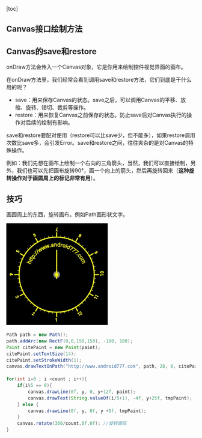 [toc]

## Canvas接口绘制方法

## Canvas的save和restore
onDraw方法会传入一个Canvas对象，它是你用来绘制控件视觉界面的画布。

在onDraw方法里，我们经常会看到调用save和restore方法，它们到底是干什么用的呢？

- save：用来保存Canvas的状态。save之后，可以调用Canvas的平移、放缩、旋转、错切、裁剪等操作。
- restore：用来恢复Canvas之前保存的状态。防止save后对Canvas执行的操作对后续的绘制有影响。

save和restore要配对使用（restore可以比save少，但不能多），如果restore调用次数比save多，会引发Error。save和restore之间，往往夹杂的是对Canvas的特殊操作。

例如：我们先想在画布上绘制一个右向的三角箭头，当然，我们可以直接绘制，另外，我们也可以先把画布旋转90°，画一个向上的箭头，然后再旋转回来（**这种旋转操作对于画圆周上的标记非常有用**）。

## 技巧

画圆周上的东西，旋转画布。例如Path画形状文字。

![](canvas_trick_rotate.jpg)

```java
Path path = new Path();
path.addArc(new RectF(0,0,150,150), -180, 180);
Paint citePaint = new Paint(paint);
citePaint.setTextSize(14);
citePaint.setStrokeWidth(1);
canvas.drawTextOnPath("http://www.android777.com", path, 28, 0, citePaint);

for(int i=0 ; i <count ; i++){
	if(i%5 == 0){
		canvas.drawLine(0f, y, 0, y+12f, paint);
		canvas.drawText(String.valueOf(i/5+1), -4f, y+25f, tmpPaint);
	} else {
		canvas.drawLine(0f, y, 0f, y +5f, tmpPaint);
	}
	canvas.rotate(360/count,0f,0f); //旋转画纸
}
```





